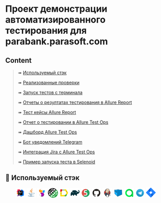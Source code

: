 # Проект демонстрации автоматизированного тестирования для parabank.parasoft.com


## Content

> ➠ [Используемый стэк](#abacus-Используемый-стэк)
>
> ➠ [Реализованные проверки](#abacus-technology-stack)
>
> ➠ [Запуск тестов с терминала](#Running-tests-from-the-terminal)
>
> ➠ [Отчеты о резултатах тестирования в Allure Report](#-main-page-of-allure-report)
>
> ➠ [Тест кейсы Allure Report](#-suites-page-of-allure-report)
>
> ➠ [Отчет о тестировании в Allure Test Ops](#-main-page-of-allure-testops)
>
> ➠ [Дашборд Allure Test Ops](#-dashboard-page-of-allure-testops)
>
> ➠ [Бот уведомлений Telegram](#notification-telegram-bot)
>
> ➠ [Интеграция Jira с Allure Test Ops](#-jira-integration-with-allure-testops)
>
> ➠ [Пример запуска теста в Selenoid](#-an-example-of-running-a-test-in-selenoid)

## :abacus: Используемый стэк

<p align="center">
<img width="6%" title="IntelliJ IDEA" src="images/logo/Intelij_IDEA.svg">
<img width="6%" title="Java" src="images/logo/Java.svg">
<img width="6%" title="Selenide" src="images/logo/Selenide.svg">
<img width="6%" title="Rest Assured" src="images/logo/RestAssured.png">
<img width="6%" title="Allure Report" src="images/logo/Allure_Report.svg">
<img width="6%" title="Gradle" src="images/logo/Gradle.svg">
<img width="6%" title="JUnit5" src="images/logo/JUnit5.svg">
<img width="6%" title="GitHub" src="images/logo/GitHub.svg">
<img width="6%" title="Jenkins" src="images/logo/Jenkins.svg">
<img width="6%" title="Selenoid" src="images/logo/Selenoid.svg">
<img width="6%" title="Allure TestOps" src="images/logo/Allure_TO.svg">
<img width="6%" title="Telegram API" src="images/logo/Telegram.svg">
<img width="6%" title="Jira" src="images/logo/jira-seeklogo.com.svg">
</p>
